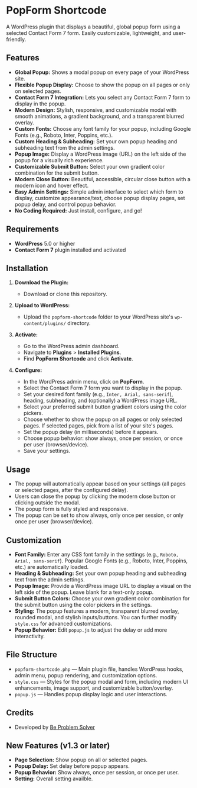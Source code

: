 # PopForm Shortcode

A WordPress plugin that displays a beautiful, global popup form using a selected Contact Form 7 form. Easily customizable, lightweight, and user-friendly.

## Features

- **Global Popup:** Shows a modal popup on every page of your WordPress site.
- **Flexible Popup Display:** Choose to show the popup on all pages or only on selected pages.
- **Contact Form 7 Integration:** Lets you select any Contact Form 7 form to display in the popup.
- **Modern Design:** Stylish, responsive, and customizable modal with smooth animations, a gradient background, and a transparent blurred overlay.
- **Custom Fonts:** Choose any font family for your popup, including Google Fonts (e.g., Roboto, Inter, Poppins, etc.).
- **Custom Heading & Subheading:** Set your own popup heading and subheading text from the admin settings.
- **Popup Image:** Display a WordPress image (URL) on the left side of the popup for a visually rich experience.
- **Customizable Submit Button:** Select your own gradient color combination for the submit button.
- **Modern Close Button:** Beautiful, accessible, circular close button with a modern icon and hover effect.
- **Easy Admin Settings:** Simple admin interface to select which form to display, customize appearance/text, choose popup display pages, set popup delay, and control popup behavior.
- **No Coding Required:** Just install, configure, and go!

## Requirements

- **WordPress** 5.0 or higher
- **Contact Form 7** plugin installed and activated

## Installation

1. **Download the Plugin:**

   - Download or clone this repository.

2. **Upload to WordPress:**

   - Upload the `popform-shortcode` folder to your WordPress site's `wp-content/plugins/` directory.

3. **Activate:**

   - Go to the WordPress admin dashboard.
   - Navigate to **Plugins** > **Installed Plugins**.
   - Find **PopForm Shortcode** and click **Activate**.

4. **Configure:**
   - In the WordPress admin menu, click on **PopForm**.
   - Select the Contact Form 7 form you want to display in the popup.
   - Set your desired font family (e.g., `Inter, Arial, sans-serif`), heading, subheading, and (optionally) a WordPress image URL.
   - Select your preferred submit button gradient colors using the color pickers.
   - Choose whether to show the popup on all pages or only selected pages. If selected pages, pick from a list of your site's pages.
   - Set the popup delay (in milliseconds) before it appears.
   - Choose popup behavior: show always, once per session, or once per user (browser/device).
   - Save your settings.

## Usage

- The popup will automatically appear based on your settings (all pages or selected pages, after the configured delay).
- Users can close the popup by clicking the modern close button or clicking outside the modal.
- The popup form is fully styled and responsive.
- The popup can be set to show always, only once per session, or only once per user (browser/device).

## Customization

- **Font Family:** Enter any CSS font family in the settings (e.g., `Roboto, Arial, sans-serif`). Popular Google Fonts (e.g., Roboto, Inter, Poppins, etc.) are automatically loaded.
- **Heading & Subheading:** Set your own popup heading and subheading text from the admin settings.
- **Popup Image:** Provide a WordPress image URL to display a visual on the left side of the popup. Leave blank for a text-only popup.
- **Submit Button Colors:** Choose your own gradient color combination for the submit button using the color pickers in the settings.
- **Styling:** The popup features a modern, transparent blurred overlay, rounded modal, and stylish inputs/buttons. You can further modify `style.css` for advanced customizations.
- **Popup Behavior:** Edit `popup.js` to adjust the delay or add more interactivity.

## File Structure

- `popform-shortcode.php` — Main plugin file, handles WordPress hooks, admin menu, popup rendering, and customization options.
- `style.css` — Styles for the popup modal and form, including modern UI enhancements, image support, and customizable button/overlay.
- `popup.js` — Handles popup display logic and user interactions.

## Credits

- Developed by [Be Problem Solver](https://beproblemsolver.com/)

## New Features (v1.3 or later)

- **Page Selection:** Show popup on all or selected pages.
- **Popup Delay:** Set delay before popup appears.
- **Popup Behavior:** Show always, once per session, or once per user.
- **Setting:** Overall setting availble.
